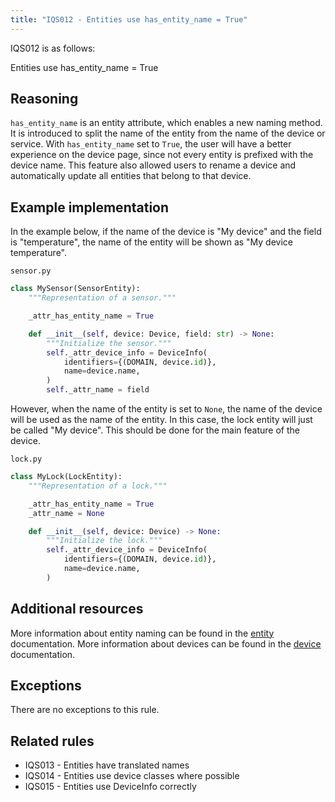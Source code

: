 ```yaml
---
title: "IQS012 - Entities use has_entity_name = True"
---
```


IQS012 is as follows:

Entities use has_entity_name = True

## Reasoning

`has_entity_name` is an entity attribute, which enables a new naming method.
It is introduced to split the name of the entity from the name of the device or service.
With `has_entity_name` set to `True`, the user will have a better experience on the device page, since not every entity is prefixed with the device name.
This feature also allowed users to rename a device and automatically update all entities that belong to that device.

## Example implementation

In the example below, if the name of the device is "My device" and the field is "temperature", the name of the entity will be shown as "My device temperature".

`sensor.py`
```python
class MySensor(SensorEntity):
    """Representation of a sensor."""

    _attr_has_entity_name = True

    def __init__(self, device: Device, field: str) -> None:
        """Initialize the sensor."""
        self._attr_device_info = DeviceInfo(
            identifiers={(DOMAIN, device.id)},
            name=device.name,
        )
        self._attr_name = field
```

However, when the name of the entity is set to `None`, the name of the device will be used as the name of the entity.
In this case, the lock entity will just be called "My device".
This should be done for the main feature of the device.

`lock.py`
```python
class MyLock(LockEntity):
    """Representation of a lock."""

    _attr_has_entity_name = True
    _attr_name = None

    def __init__(self, device: Device) -> None:
        """Initialize the lock."""
        self._attr_device_info = DeviceInfo(
            identifiers={(DOMAIN, device.id)},
            name=device.name,
        )
```

## Additional resources

More information about entity naming can be found in the [entity](../../entity#has_entity_name-true-mandatory-for-new-integrations) documentation.
More information about devices can be found in the [device](../../../device_registry_index) documentation.

## Exceptions

There are no exceptions to this rule.

## Related rules

- IQS013 - Entities have translated names
- IQS014 - Entities use device classes where possible
- IQS015 - Entities use DeviceInfo correctly